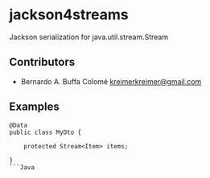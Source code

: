 # jackson4streams

Jackson serialization for java.util.stream.Stream

## Contributors

- Bernardo A. Buffa Colomé <kreimerkreimer@gmail.com>


## Examples

```
@Data
public class MyDto {

    protected Stream<Item> items;

}
```Java
